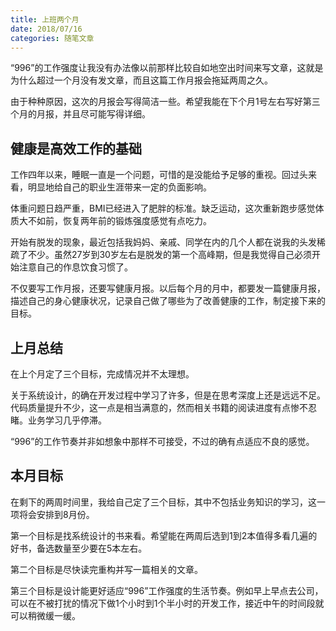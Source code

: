 ```yaml
---
title: 上班两个月
date: 2018/07/16
categories: 随笔文章
---
```


“996”的工作强度让我没有办法像以前那样比较自如地空出时间来写文章，这就是为什么超过一个月没有发文章，而且这篇工作月报会拖延两周之久。

由于种种原因，这次的月报会写得简洁一些。希望我能在下个月1号左右写好第三个月的月报，并且尽可能写得详细。
<!-- more -->
## 健康是高效工作的基础
工作四年以来，睡眠一直是一个问题，可惜的是没能给予足够的重视。回过头来看，明显地给自己的职业生涯带来一定的负面影响。

体重问题日趋严重，BMI已经进入了肥胖的标准。缺乏运动，这次重新跑步感觉体质大不如前，恢复两年前的锻炼强度感觉有点吃力。

开始有脱发的现象，最近包括我妈妈、亲戚、同学在内的几个人都在说我的头发稀疏了不少。虽然27岁到30岁左右是脱发的第一个高峰期，但是我觉得自己必须开始注意自己的作息饮食习惯了。

不仅要写工作月报，还要写健康月报。以后每个月的月中，都要发一篇健康月报，描述自己的身心健康状况，记录自己做了哪些为了改善健康的工作，制定接下来的目标。

## 上月总结
在上个月定了三个目标，完成情况并不太理想。

关于系统设计，的确在开发过程中学习了许多，但是在思考深度上还是远远不足。代码质量提升不少，这一点是相当满意的，然而相关书籍的阅读进度有点惨不忍睹。业务学习几乎停滞。

“996”的工作节奏并非如想象中那样不可接受，不过的确有点适应不良的感觉。

## 本月目标
在剩下的两周时间里，我给自己定了三个目标，其中不包括业务知识的学习，这一项将会安排到8月份。

第一个目标是找系统设计的书来看。希望能在两周后选到1到2本值得多看几遍的好书，备选数量至少要在5本左右。

第二个目标是尽快读完重构并写一篇相关的文章。

第三个目标是设计能更好适应“996”工作强度的生活节奏。例如早上早点去公司，可以在不被打扰的情况下做1个小时到1个半小时的开发工作，接近中午的时间段就可以稍微缓一缓。
